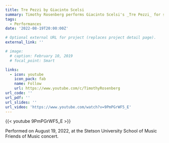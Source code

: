 ```yaml
---
title: Tre Pezzi by Giacinto Scelsi
summary: Timothy Rosenberg performs Giacinto Scelsi's _Tre Pezzi_ for solo soprano saxophone.
tags:
  - Performances
date: '2022-08-19T20:00:00Z'

# Optional external URL for project (replaces project detail page).
external_link: ''

# image:
  # caption: February 10, 2019
  # focal_point: Smart

links:
  - icon: youtube
    icon_pack: fab
    name: Follow
    url: https://www.youtube.com/c/TimothyRosenberg
url_code: ''
url_pdf: ''
url_slides: ''
url_video: 'https://www.youtube.com/watch?v=9PmPGrWF5_E'
---
```

{{< youtube 9PmPGrWF5_E >}}

Performed on August 19, 2022, at the Stetson University School of Music Friends of Music concert.
